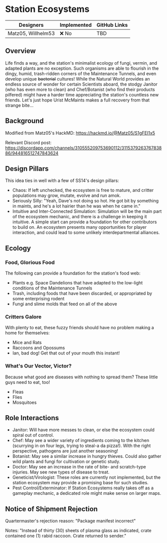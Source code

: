 # Station Ecosystems

| Designers | Implemented | GitHub Links |
|---|---|---|
| Matz05, Willhelm53| :x: No | TBD |

## Overview

Life finds a way, and the station's minimalist ecology of fungi, vermin, and adapted plants are no exception. Such organisms are able to flourish in the dingy, humid, trash-ridden corners of the Maintenance Tunnels, and even develop unique ~~bacterial~~ cultures! While the Natural World provides an endless source of wonder for certain Scientists aboard, the stodgy Janitor (who has even more to clean) and Chef/Botanist (who find their products pilfered) might have a harder time appreciating the station's countless new friends. Let's just hope Urist McMaints makes a full recovery from that strange bite...

## Background

Modified from Matz05's HackMD: https://hackmd.io/@Matz05/S1gFEI1x5

Relevant Discord post: https://discordapp.com/channels/310555209753690112/311537926376783886/944816512747843624

## Design Pillars
This idea ties in well with a few of SS14's design pillars:
- Chaos: If left unchecked, the ecosystem is free to mature, and critter populations may grow, mutate, evolve and run amok.
- Seriously Silly: "Yeah, Dave's not doing so hot. He got bit by something in maints, and he's a lot hairier than he was when he came in."
- Intuitive and Inter-Connected Simulation: Simulation will be the main part of the ecosystem mechanic, and there is a challenge in keeping it intuitive. A simple start can provide a foundation for other contributors to build on. An ecosystem presents many opportunities for player interaction, and could lead to some unlikely interdepartmental alliances.

## Ecology
### Food, Glorious Food
The following can provide a foundation for the station's food web:
- Plants e.g. Space Dandelions that have adapted to the low-light conditions of the Maintenance Tunnels
- Trash, including foods that have been discarded, or appropriated by some enterprising rodent
- Fungi and slime molds that feed on all of the above

### Critters Galore
With plenty to eat, these fuzzy friends should have no problem making a home for themselves:
- Mice and Rats
- Raccoons and Opossums
- Ian, bad dog! Get that out of your mouth this instant!

### What's Our Vector, Victor?
Because what good are diseases with nothing to spread them? These little guys need to eat, too!
- Fleas
- Flies
- Mosquitoes

## Role Interactions
- Janitor: Will have more messes to clean, or else the ecosystem could spiral out of control.
- Chef: May see a wider variety of ingredients coming to the kitchen (scurrying in on four legs, trying to steal-a da pizza!). With the right perspective, pathogens are just another seasoning!
- Botanist: May see a similar increase in hungry thieves. Could also gather wild plants and fungi for cultivation or genetic study.
- Doctor: May see an increase in the rate of bite- and scratch-type injuries. May see new types of disease to treat.
- Geneticist/Virologist: These roles are currently not implemented, but the station ecosystem may provide a promising base for such studies.
- Pest Control/Exterminator: If Station Ecosystems really takes off as a gameplay mechanic, a dedicated role might make sense on larger maps.

## Notice of Shipment Rejection

Quartermaster's rejection reason: "Package manifest incorrect"

Notes: "Instead of thirty (30) sheets of plasma glass as indicated, crate contained one (1) rabid raccoon. Crate returned to sender."
